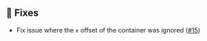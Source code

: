 ## :lady_beetle: Fixes

- Fix issue where the `x` offset of the container was ignored ([#15](https://github.com/leftwm/leftwm-layouts/issues/15))